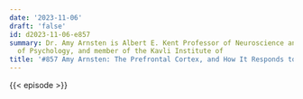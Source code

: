 ```yaml
---
date: '2023-11-06'
draft: 'false'
id: d2023-11-06-e857
summary: Dr. Amy Arnsten is Albert E. Kent Professor of Neuroscience and Professor
  of Psychology, and member of the Kavli Institute of
title: '#857 Amy Arnsten: The Prefrontal Cortex, and How It Responds to Stress'
---
```

{{< episode >}}
